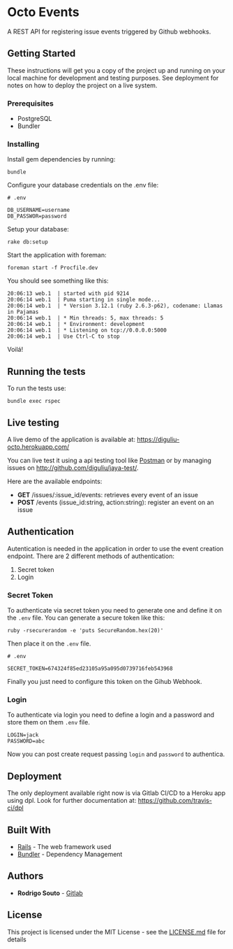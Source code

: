 # Octo Events

A REST API for registering issue events triggered by Github webhooks.

## Getting Started

These instructions will get you a copy of the project up and running on your local machine for development and testing purposes. See deployment for notes on how to deploy the project on a live system.

### Prerequisites

*  PostgreSQL
*  Bundler

### Installing

Install gem dependencies by running:

```
bundle
```

Configure your database credentials on the .env file:

```
# .env

DB_USERNAME=username
DB_PASSWOR=password
```

Setup your database:

```
rake db:setup
```

Start the application with foreman:

```
foreman start -f Procfile.dev
```

You should see something like this:

```
20:06:13 web.1  | started with pid 9214
20:06:14 web.1  | Puma starting in single mode...
20:06:14 web.1  | * Version 3.12.1 (ruby 2.6.3-p62), codename: Llamas in Pajamas
20:06:14 web.1  | * Min threads: 5, max threads: 5
20:06:14 web.1  | * Environment: development
20:06:14 web.1  | * Listening on tcp://0.0.0.0:5000
20:06:14 web.1  | Use Ctrl-C to stop
```

Voilá!

## Running the tests

To run the tests use:

```
bundle exec rspec
```

## Live testing

A live demo of the application is available at: https://diguliu-octo.herokuapp.com/

You can live test it using a api testing tool like [Postman](https://www.getpostman.com/) or by managing issues on http://github.com/diguliu/jaya-test/.

Here are the available endpoints:
*  **GET** /issues/:issue\_id/events: retrieves every event of an issue
*  **POST** /events (issue\_id:string, action:string): register an event on an issue

## Authentication

Autentication is needed in the application in order to use the event creation endpoint. There are 2 different methods of authentication:
1. Secret token
2. Login

### Secret Token

To authenticate via secret token you need to generate one and define it on the `.env` file. You can generate a secure token like this:
```
ruby -rsecurerandom -e 'puts SecureRandom.hex(20)'
```

Then place it on the `.env` file.

```
# .env

SECRET_TOKEN=674324f85ed23105a95a095d0739716feb543968
```

Finally you just need to configure this token on the Gihub Webhook.

### Login

To authenticate via login you need to define a login and a password and store them on them `.env` file.
```
LOGIN=jack
PASSWORD=abc
```

Now you can post create request passing `login` and `password` to authentica.

## Deployment

The only deployment available right now is via Gitlab CI/CD to a Heroku app using dpl. Look for further documentation at: https://github.com/travis-ci/dpl

## Built With

* [Rails](https://rubyonrails.org//) - The web framework used
* [Bundler](https://bundler.io/) - Dependency Management

## Authors

* **Rodrigo Souto** - [Gitlab](https://gitlab.com/diguliu)

## License

This project is licensed under the MIT License - see the [LICENSE.md](LICENSE.md) file for details
